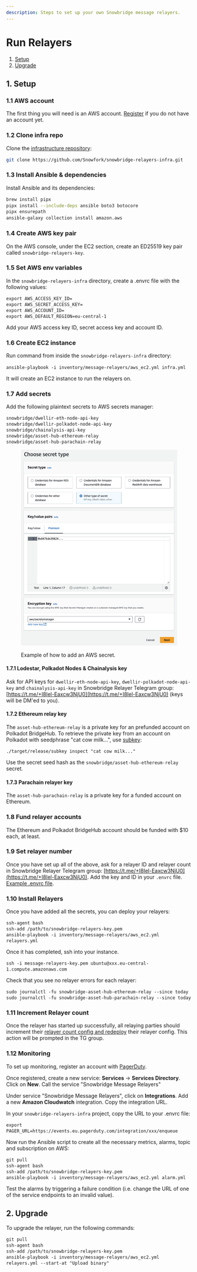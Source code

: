 ```yaml
---
description: Steps to set up your own Snowbridge message relayers.
---
```


# Run Relayers

1. [Setup](run-relayers.md#id-1.-setup)
2. [Upgrade](run-relayers.md#id-2.-upgrade)

## 1. Setup

### 1.1 AWS account

The first thing you will need is an AWS account. [Register](https://signin.aws.amazon.com/signup?request_type=register) if you do not have an account yet.

### 1.2 Clone infra repo

Clone the [infrastructure repository](https://github.com/Snowfork/snowbrige-relayers-infra):

```sh
git clone https://github.com/Snowfork/snowbridge-relayers-infra.git
```

### 1.3 Install Ansible & dependencies

Install Ansible and its dependencies:

```sh
brew install pipx
pipx install --include-deps ansible boto3 botocore
pipx ensurepath
ansible-galaxy collection install amazon.aws
```

### 1.4 Create AWS key pair

On the AWS console, under the EC2 section, create an ED25519 key pair called `snowbridge-relayers-key`.

### 1.5 Set AWS env variables

In the `snowbridge-relayers-infra` directory, create a .envrc file with the following values:

```
export AWS_ACCESS_KEY_ID=
export AWS_SECRET_ACCESS_KEY=
export AWS_ACCOUNT_ID=
export AWS_DEFAULT_REGION=eu-central-1
```

Add your AWS access key ID, secret access key and account ID.

### 1.6 Create EC2 instance



Run command from inside the `snowbridge-relayers-infra` directory:

`ansible-playbook -i inventory/message-relayers/aws_ec2.yml infra.yml`

It will create an EC2 instance to run the relayers on.

### 1.7 Add secrets

Add the following plaintext secrets to AWS secrets manager:

```
snowbridge/dwellir-eth-node-api-key
snowbridge/dwellir-polkadot-node-api-key
snowbridge/chainalysis-api-key
snowbridge/asset-hub-ethereum-relay
snowbridge/asset-hub-parachain-relay
```

<figure><img src="../.gitbook/assets/Screenshot 2024-10-22 at 19.44.27.png" alt="" width="563"><figcaption><p>Example of how to add an AWS secret.</p></figcaption></figure>

#### 1.7.1 Lodestar, Polkadot Nodes & Chainalysis key

Ask for API keys for `dwellir-eth-node-api-key`, `dwellir-polkadot-node-api-key` and `chainalysis-api-key` in Snowbridge Relayer Telegram group: [https://t.me/+I8Iel-Eaxcw3NjU0](https://t.me/+I8Iel-Eaxcw3NjU0) (keys will be DM'ed to you).

#### 1.7.2 Ethereum relay key

The `asset-hub-ethereum-relay` is a private key for an prefunded account on Polkadot BridgeHub. To retrieve the private key from an account on Polkadot with seedphrase "cat cow milk...", use [subkey](https://docs.substrate.io/reference/command-line-tools/subkey/):

```
./target/release/subkey inspect "cat cow milk..."
```

Use the secret seed hash as the `snowbridge/asset-hub-ethereum-relay` secret.

#### 1.7.3 Parachain relayer key

The `asset-hub-parachain-relay` is a private key for a funded account on Ethereum.

### 1.8 Fund relayer accounts

The Ethereum and Polkadot BridgeHub account should be funded with $10 each, at least.

### 1.9 Set relayer number

Once you have set up all of the above, ask for a relayer ID and relayer count in Snowbridge Relayer Telegram group: [https://t.me/+I8Iel-Eaxcw3NjU0](https://t.me/+I8Iel-Eaxcw3NjU0). Add the key and ID in your `.envrc` file. [Example .envrc file](https://github.com/Snowfork/snowbrige-relayers-infra/blob/main/.envrc-example#L5-L6).

### 1.10 Install Relayers

Once you have added all the secrets, you can deploy your relayers:

```
ssh-agent bash
ssh-add /path/to/snowbridge-relayers-key.pem
ansible-playbook -i inventory/message-relayers/aws_ec2.yml relayers.yml
```

Once it has completed, ssh into your instance.

```
ssh -i message-relayers-key.pem ubuntu@xxx.eu-central-1.compute.amazonaws.com
```

Check that you see no relayer errors for each relayer:

```
sudo journalctl -fu snowbridge-asset-hub-ethereum-relay --since today
sudo journalctl -fu snowbridge-asset-hub-parachain-relay --since today
```

### 1.11 Increment Relayer count

Once the relayer has started up successfully, all relaying parties should increment their [relayer count config and redeploy](https://github.com/Snowfork/snowbrige-relayers-infra/blob/main/.envrc-example#L5-L6) their relayer config. This action will be prompted in the TG group.

### 1.12 Monitoring

To set up monitoring, register an account with [PagerDuty](https://www.pagerduty.com/).

Once registered, create a new service: **Services** -> **Services Directory**. Click on **New**. Call the service "Snowbridge Message Relayers"

Under service "Snowbridge Message Relayers", click on **Integrations**. Add a new **Amazon Cloudwatch** integration. Copy the integration URL.

In your `snowbridge-relayers-infra` project, copy the URL to your .envrc file:

```
export PAGER_URL=https://events.eu.pagerduty.com/integration/xxx/enqueue
```

Now run the Ansible script to create all the necessary metrics, alarms, topic and subscription on AWS:

```
git pull
ssh-agent bash
ssh-add /path/to/snowbridge-relayers-key.pem
ansible-playbook -i inventory/message-relayers/aws_ec2.yml alarm.yml
```

Test the alarms by triggering a failure condition (i.e. change the URL of one of the service endpoints to an invalid value).

## 2. Upgrade

To upgrade the relayer, run the following commands:

```
git pull
ssh-agent bash
ssh-add /path/to/snowbridge-relayers-key.pem
ansible-playbook -i inventory/message-relayers/aws_ec2.yml relayers.yml --start-at "Upload binary"
```
